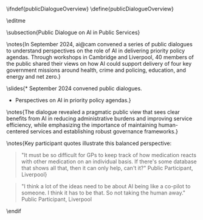 \ifndef{publicDialogueOverview}
\define{publicDialogueOverview}

\editme

\subsection{Public Dialogue on AI in Public Services}

\notes{In September 2024, ai@cam convened a series of public dialogues to understand perspectives on the role of AI in delivering priority policy agendas. Through workshops in Cambridge and Liverpool, 40 members of the public shared their views on how AI could support delivery of four key government missions around health, crime and policing, education, and energy and net zero.}

\slides{* September 2024 convened public dialogues.
* Perspectives on AI in priority policy agendas.}

\notes{The dialogue revealed a pragmatic public view that sees clear benefits from AI in reducing administrative burdens and improving service efficiency, while emphasizing the importance of maintaining human-centered services and establishing robust governance frameworks.}

\notes{Key participant quotes illustrate this balanced perspective:

> "It must be so difficult for GPs to keep track of how medication reacts with other medication on an individual basis. If there's some database that shows all that, then it can only help, can't it?" Public Participant, Liverpool}

> "I think a lot of the ideas need to be about AI being like a co-pilot to someone. I think it has to be that. So not taking the human away." Public Participant, Liverpool

\endif
